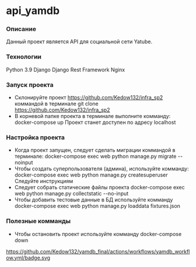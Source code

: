 # api_yamdb
### Описание
Данный проект является API для социальной сети Yatube.
### Технологии
Python 3.9
Django
Django Rest Framework
Nginx
### Запуск проекта
- Склонируйте проект
https://github.com/Kedow132/infra_sp2
коммандой в терминале
git clone https://github.com/Kedow132/infra_sp2
- В корневой папке проекта в терминале выполните комманду:
docker-compose up
Проект станет доступен по адресу
localhost
### Настройка проекта
- Когда проект запущен, следует сделать миграции коммандой в терминале:
docker-compose exec web python manage.py migrate --noinput
- Чтобы создать суперпользователя (админа), используйте комманду:
docker-compose exec web python manage.py createsuperuser
Следуйте инструкциям
- Следует собрать статические файлы проекта
docker-compose exec web python manage.py collectstatic --no-input
- Чтобы добавить тестовые данные в БД используйте комманду
docker-compose exec web python manage.py loaddata fixtures.json
### Полезные комманды
- Чтобы остановить проект используйте комманду
docker-compose down

https://github.com/Kedow132/yamdb_final/actions/workflows/yamdb_workflow.yml/badge.svg